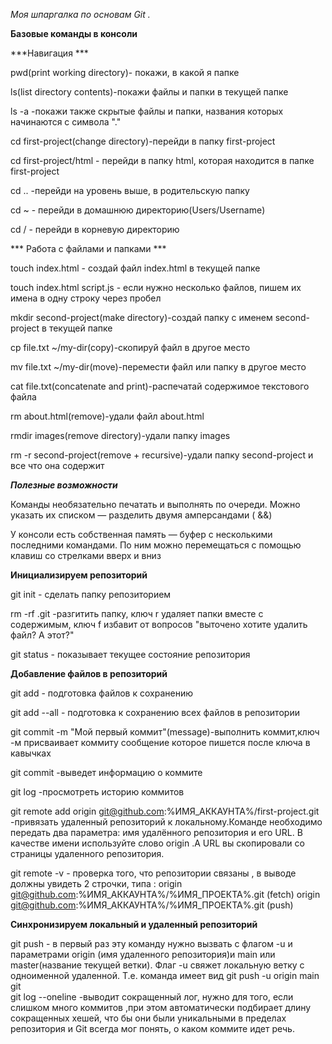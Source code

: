  *Моя шпаргалка по  основам Git .*  


  **Базовые команды в консоли**  

  ***Навигация ***  

  pwd(print working directory)- покажи, в какой я папке  

  ls(list directory contents)-покажи файлы и папки в текущей папке  

  ls -a -покажи также скрытые файлы и папки, названия которых начинаются с символа "."  

  cd first-project(change directory)-перейди в папку first-project  

  cd first-project/html - перейди в папку html, которая находится в папке first-project  

  cd .. -перейди на уровень выше, в родительскую папку  

  cd ~ - перейди в домашнюю директорию(Users/Username)  

  cd / - перейди в корневую директорию 

  *** Работа с файлами и папками ***  

  touch index.html - создай файл index.html в текущей папке  

  touch index.html script.js - если нужно несколько файлов, пишем их имена в одну строку      через пробел  

  mkdir second-project(make directory)-создай папку с именем second-project в текущей папке  

  cp file.txt ~/my-dir(copy)-скопируй файл в другое место  

  mv file.txt ~/my-dir(move)-перемести файл или папку в другое место    

  cat file.txt(concatenate and print)-распечатай содержимое текстового файла 

  rm about.html(remove)-удали файл about.html  

  rmdir images(remove directory)-удали папку images  

  rm -r second-project(remove + recursive)-удали папку second-project и все что она содержит  

 ***Полезные возможности***  

  Команды необязательно печатать и выполнять по очереди. Можно указать их списком — разделить двумя амперсандами ( &&)  

  У консоли есть собственная память — буфер с несколькими последними командами. По ним можно перемещаться с помощью клавиш со стрелками вверх и вниз  

  **Инициализируем репозиторий**  

  git init  - сделать папку репозиторием  

  rm -rf .git -разгитить папку, ключ r удаляет папки вместе с содержимым, ключ f избавит от вопросов "выточено хотите удалить файл? А этот?"  

  git status - показывает текущее состояние репозитория  

  **Добавление файлов в репозиторий**  

  git add - подготовка файлов к сохранению  

  git add --all - подготовка к сохранению всех файлов в репозитории  

  git commit -m "Мой первый коммит"(message)-выполнить коммит,ключ -м присваивает коммиту сообщение которое пишется после ключа в кавычках  

  git commit -выведет информацию о коммите  

  git log -просмотреть историю коммитов  

  git remote add origin git@github.com:%ИМЯ_АККАУНТА%/first-project.git -привязать удаленный репозиторий к локальному.Команде необходимо передать два параметра: имя удалённого репозитория и его URL. В качестве имени используйте слово origin .А URL вы скопировали со страницы удаленного репозитория.  

 git remote -v - проверка того, что репозитории связаны , в выводе должны увидеть 2 строчки, типа : origin  git@github.com:%ИМЯ_АККАУНТА%/%ИМЯ_ПРОЕКТА%.git (fetch)
                origin  git@github.com:%ИМЯ_АККАУНТА%/%ИМЯ_ПРОЕКТА%.git (push)  

  **Синхронизируем локальный и удаленный репозиторий**  

 git push - в первый раз эту команду нужно вызвать с флагом -u и параметрами origin (имя удаленного репозитория)и main или master(название текущей ветки). Флаг -u свяжет локальную ветку с одноименной удаленной. Т.е. команда имеет вид git push -u origin main  
git  
 git log --onеline -выводит сокращенный лог, нужно для того, если слишком много коммитов ,при этом автоматически подбирает длину сокращенных хешей, что бы они были уникальными в пределах репозитория и Git всегда мог понять, о каком коммите идет речь.  

